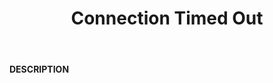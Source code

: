 ﻿---
category: 5xx
code: 522
cover: https://firebasestorage.googleapis.com/v0/b/capy-http.appspot.com/o/Capy522.png?alt=media
coverAlt: Connection Timed Out
description: Connection Timed Out
pubDate: 2014-06-01
tags:
- 5xx
title: Connection Timed Out
---

__DESCRIPTION__